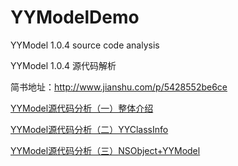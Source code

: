# YYModelDemo
YYModel 1.0.4 source code analysis

YYModel 1.0.4 源代码解析

简书地址：http://www.jianshu.com/p/5428552be6ce

[YYModel源代码分析（一）整体介绍](https://github.com/game3108/YYModelDemo/blob/master/YYModel%E6%BA%90%E4%BB%A3%E7%A0%81%E5%88%86%E6%9E%90%EF%BC%88%E4%B8%80%EF%BC%89%E6%95%B4%E4%BD%93%E4%BB%8B%E7%BB%8D.md)

[YYModel源代码分析（二）YYClassInfo](https://github.com/game3108/YYModelDemo/blob/master/YYModel%E6%BA%90%E4%BB%A3%E7%A0%81%E5%88%86%E6%9E%90%EF%BC%88%E4%BA%8C%EF%BC%89YYClassInfo.md)

[YYModel源代码分析（三）NSObject+YYModel](https://github.com/game3108/YYModelDemo/blob/master/YYModel%E6%BA%90%E4%BB%A3%E7%A0%81%E5%88%86%E6%9E%90%EF%BC%88%E4%B8%89%EF%BC%89NSObject%2BYYModel.md)
